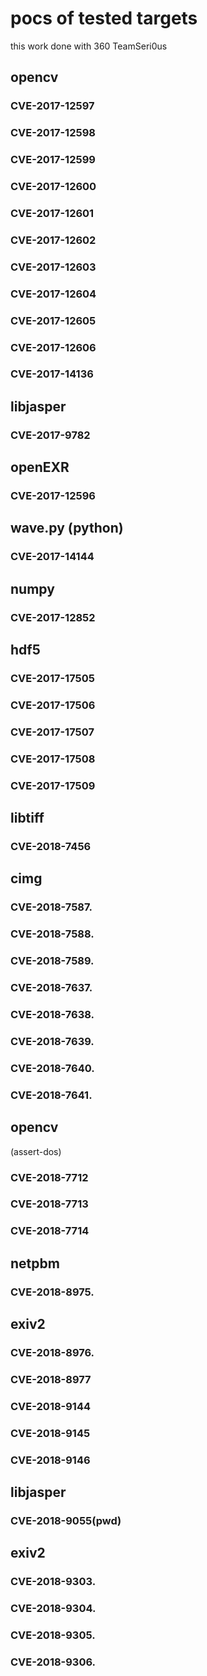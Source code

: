 pocs of tested targets
=================

this work done with 360 TeamSeri0us

## opencv

### CVE-2017-12597
### CVE-2017-12598
### CVE-2017-12599
### CVE-2017-12600
### CVE-2017-12601
### CVE-2017-12602
### CVE-2017-12603
### CVE-2017-12604
### CVE-2017-12605
### CVE-2017-12606
### CVE-2017-14136


## libjasper
### CVE-2017-9782

## openEXR
### CVE-2017-12596

## wave.py (python)
### CVE-2017-14144

## numpy
### CVE-2017-12852

## hdf5

### CVE-2017-17505
### CVE-2017-17506
### CVE-2017-17507
### CVE-2017-17508
### CVE-2017-17509

## libtiff
### CVE-2018-7456

## cimg

### CVE-2018-7587.
### CVE-2018-7588.
### CVE-2018-7589.
### CVE-2018-7637.
### CVE-2018-7638.
### CVE-2018-7639.
### CVE-2018-7640.
### CVE-2018-7641.

## opencv
(assert-dos)
### CVE-2018-7712 
### CVE-2018-7713
### CVE-2018-7714

## netpbm
### CVE-2018-8975.

## exiv2
### CVE-2018-8976.
### CVE-2018-8977

### CVE-2018-9144
### CVE-2018-9145
### CVE-2018-9146

## libjasper
### CVE-2018-9055(pwd)

## exiv2
### CVE-2018-9303.
### CVE-2018-9304.
### CVE-2018-9305.
### CVE-2018-9306.
